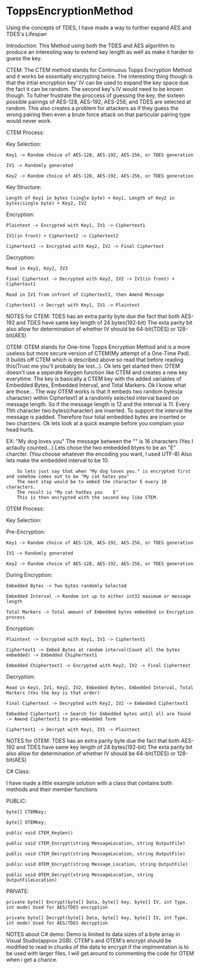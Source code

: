 # ToppsEncryptionMethod
Using the concepts of TDES, I have made a way to further expand AES and TDES's Lifespan

Introduction:
This Method using both the TDES and AES algorithm to produce an interesting way to extend key length
as well as make it harder to guess the key.

CTEM:
The CTEM method stands for Continuous Topps Encryption Method and it works be essentially encrypting twice.
The interesting thing though is that the intial encryption key' IV can be used to expand the key space due the fact it can be random.
The second key's IV would need to be known though.
To futher frustrate the proccess of guessing the key, the sixteen possible pairings of AES-128, AES-192, AES-256, and TDES are selected at random. 
This also creates a problem for attackers as if they guess the wrong pairing then even a brute force attack on that particular pairing type would never work.

CTEM Process:

Key Selection:

    Key1 -> Random choice of AES-128, AES-192, AES-256, or TDES generation
      
    IV1 -> Randomly generated
      
    Key2 -> Random choice of AES-128, AES-192, AES-256, or TDES generation

Key Structure:

    Length of Key1 in bytes (single byte) + Key1, Length of Key2 in bytes(single byte) + Key2, IV2

Encryption:

    Plaintext -> Encrypted with Key1, IV1 -> Ciphertext1
  
    IV1(in front) + Ciphertext2 -> Ciphertext2
  
    Ciphertext2 -> Encrypted with Key2, IV2 -> Final Ciphertext


Decryption:

    Read in Key1, Key2, IV2
  
    Final Ciphertext -> Decrypted with Key2, IV2 -> IV1(in front) + Ciphertext1
  
    Read in IV1 from infront of Ciphertext1, then Amend Message
  
    Ciphertext1 -> Decrypt with Key1, IV1 -> Plaintext


NOTES for CTEM:
TDES has an extra parity byte due the fact that both AES-192 and TDES have same key length of 24 bytes(192-bit)
The exta parity bit also allow for determination of whether IV should be 64-bit(TDES) or 128-bit(AES)

OTEM:
OTEM stands for One-time Topps Encryption Method and is a more useless but more secure version of CTEM(My attempt of a One-Time Pad).
It builds off CTEM which is described above so read that before reading this(Trust me you'll probably be lost...).
Ok lets get started then:
OTEM doesn't use a seperate Keygen function like CTEM and creates a new key everytime.
The key is basically a CTEM key with the added variables of Embedded Bytes, Embedded Interval, and Total Markers.
Ok I know what are those...
The way OTEM works is that it embeds two random bytes(a character) within Ciphertext1 at a randomly selected interval based on message length. 
So if the message length is 12 and the interval is 11. 
Every 11th character two bytes(character) are inserted.
To support the interval the message is padded.
Therefore four total embedded bytes are inserted or two charcters.
Ok lets look at a quick example before you complain your head hurts.

EX:
        "My dog loves you" The message between the "" is 16 characters (Yes I actaully counted...)
        Lets chose the two embedded btyes to be an "E" charcter. (You choose whatever the encoding you want, I used UTF-8)
        Also lets make the embedded interval to be 10.
        
        So lets just say that when "My dog loves you." is encrypted first and somehow comes out to be "My cat hates you"
        The next step would be to embed the character E every 10 characters.
        The result is "My cat hatEes you    E"
        This is then encrypted with the second key like CTEM.

OTEM Process:

Key Selection:

  Pre-Encryption:
  
    Key1 -> Random choice of AES-128, AES-192, AES-256, or TDES generation
    
    IV1 -> Randomly generated
    
    Key2 -> Random choice of AES-128, AES-192, AES-256, or TDES generation
  
  During Encryption:
  
    Embedded Bytes -> Two bytes randomly Selected
    
    Embedded Interval -> Random int up to either int32 maximum or message length
    
    Total Markers -> Total amount of Embedded bytes embedded in Encryption process

Encryption:

    Plaintext -> Encrypted with Key1, IV1 -> Ciphertext1
    
    Ciphertext1 -> Embed Bytes at random interval(Count all the bytes embedded) -> Embedded Chiphertext1
    
    Embedded Chiphertext1 -> Encrypted with Key2, IV2 -> Final Ciphertext

Decryption:

    Read in Key1, IV1, Key2, IV2, Embedded Bytes, Embedded Interval, Total Markers (Yes the key is that order)
    
    Final Ciphertext -> Decrypted with Key2, IV2 -> Embedded Ciphertext1
    
    Embedded Ciphertext1 -> Search for Embedded bytes until all are found -> Amend Ciphertext1 to pre-embedded form
    
    Ciphertext1 -> Decrypt with Key1, IV1 -> Plaintext

NOTES for OTEM:
TDES has an extra parity byte due the fact that both AES-192 and TDES have same key length of 24 bytes(192-bit)
The exta parity bit also allow for determination of whether IV should be 64-bit(TDES) or 128-bit(AES)

C# Class:

I have made a little example solution with a class that contains both methods and their member functions

PUBLIC:

    byte[] CTEMKey;
    
    byte[] OTEMKey;
    
    public void CTEM_KeyGen()
    
    public void CTEM_Encrypt(string MessageLocation, string OutputFile)
    
    public void CTEM_Decrypt(string MessageLocation, string OutputFile)
    
    public void OTEM_Encrypt(string Message_Location, string OutputFile)
    
    public void OTEM_Decrypt(string MessageLocation, string OutputFileLocation)

PRIVATE:

    private byte[] Encrypt(byte[] Data, byte[] key, byte[] IV, int Type, int mode) Used for AES/TDES encryption
    
    private byte[] Decrypt(byte[] Data, byte[] key, byte[] IV, int Type, int mode) Used for AES/TDES decryption

NOTES about C# demo:
Demo is limited to data sizes of a byte array in Visual Studio(approx 2GB).
CTEM's and OTEM's encrypt should be modified to read in chunks of the data to encrypt if the implmentation is to be used with larger files.
I will get around to commenting the code for OTEM when i get a chance.
